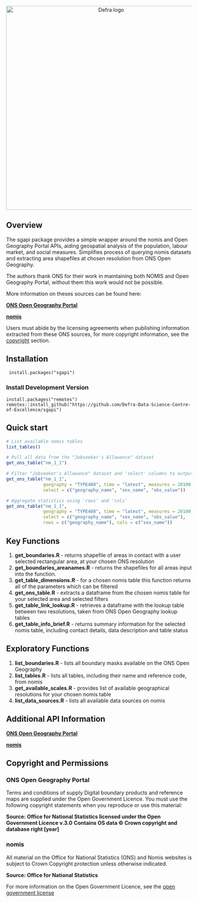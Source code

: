 <p align="center">
<img width="554" alt="Defra logo" src="https://github.com/Defra-Data-Science-Centre-of-Excellence/sgapi/assets/126087299/1c7cfe02-87cd-407e-b245-991374cfc488">
</p>

## Overview

The sgapi package provides a simple wrapper around the nomis and Open Geography Portal APIs, aiding geospatial analysis of the population, labour market, and social measures. Simplifies process of querying nomis datasets and extracting area shapefiles at chosen resolution from ONS Open Geography.

The authors thank ONS for their work in maintaining both NOMIS and Open Geography Portal, without them this work would not be possible.

More information on theses sources can be found here:

[**ONS Open Geography Portal**](https://geoportal.statistics.gov.uk/)

[**nomis**](https://www.nomisweb.co.uk/)

Users must abide by the licensing agreements when publishing information extracted from these ONS sources, for more copyright information, see the [copyright](##copyright-and-permissions) section. 

## Installation
     install.packages("sgapi")
     
### Install Development Version
    install.packages("remotes")
    remotes::install_github("https://github.com/Defra-Data-Science-Centre-of-Excellence/sgapi")

## Quick start

```R
# List available nomis tables
list_tables()

# Pull all data from the "Jobseeker's Allowance" dataset
get_ons_table("nm_1_1")

# Filter "Jobseeker's Allowance" dataset and 'select' columns to output
get_ons_table("nm_1_1",
              geography = "TYPE480", time = "latest", measures = 20100, item = 1,
              select = c("geography_name", "sex_name", "obs_value"))

# Aggregate statistics using 'rows' and 'cols'
get_ons_table("nm_1_1",
              geography = "TYPE480", time = "latest", measures = 20100, item = 1,
              select = c("geography_name", "sex_name", "obs_value"),
              rows = c("geography_name"), cols = c("sex_name"))
```

## Key Functions

1. **get_boundaries.R** - returns shapefile of areas in contact with a user selected rectangular area, at your chosen ONS resolution
2. **get_boundaries_areanames.R** - returns the shapefiles for all areas input into the function.
3. **get_table_dimensions.R** - for a chosen nomis table this function returns all of the parameters which can be filtered
4. **get_ons_table.R** - extracts a dataframe from the chosen nomis table for your selected area and selected filters
5. **get_table_link_lookup.R** - retrieves a dataframe with the lookup table between two resolutions, taken from ONS Open Geography lookup tables
6. **get_table_info_brief.R** - returns summary information for the selected nomis table, including contact details, data description and table status

## Exploratory Functions

1. **list_boundaries.R** - lists all boundary masks available on the ONS Open Geography
2. **list_tables.R** - lists all tables, including their name and reference code, from nomis
3. **get_available_scales.R** - provides list of available geographical resolutions for your chosen nomis table
4. **list_data_sources.R** - lists all available data sources on nomis

## Additional API Information

[**ONS Open Geography Portal**](https://developers.arcgis.com/rest/services-reference/enterprise/query-feature-service-layer-.htm)

[**nomis**](https://www.nomisweb.co.uk/api/v01/help)

## Copyright and Permissions

### ONS Open Geography Portal 
Terms and conditions of supply
Digital boundary products and reference maps are supplied under the Open Government Licence. You must use the following copyright statements when you reproduce or use this material:

**Source: Office for National Statistics licensed under the Open Government Licence v.3.0**
**Contains OS data © Crown copyright and database right [year]**

### nomis

All material on the Office for National Statistics (ONS) and Nomis websites is subject to Crown Copyright protection unless otherwise indicated.

**Source: Office for National Statistics**
           
For more information on the Open Government Licence, see the [open government license](https://www.nationalarchives.gov.uk/doc/open-government-licence/version/3/) 
